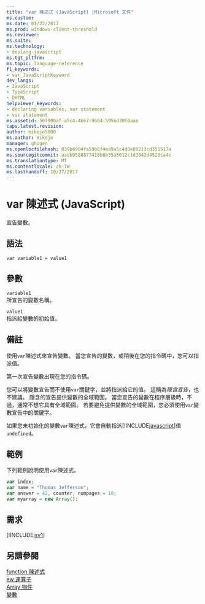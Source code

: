 ```yaml
---
title: "var 陳述式 (JavaScript) |Microsoft 文件"
ms.custom: 
ms.date: 01/22/2017
ms.prod: windows-client-threshold
ms.reviewer: 
ms.suite: 
ms.technology:
- devlang-javascript
ms.tgt_pltfrm: 
ms.topic: language-reference
f1_keywords:
- var_JavaScriptKeyword
dev_langs:
- JavaScript
- TypeScript
- DHTML
helpviewer_keywords:
- declaring variables, var statement
- var statement
ms.assetid: 56f900af-a5c4-4667-9664-5956d30f0aae
caps.latest.revision: 
author: mikejo5000
ms.author: mikejo
manager: ghogen
ms.openlocfilehash: 839b6904fa59b6f4ea9a5c4d8e00213cd351517a
ms.sourcegitcommit: aadb9588877418b8b55a5612c1d3842d4520ca4c
ms.translationtype: MT
ms.contentlocale: zh-TW
ms.lasthandoff: 10/27/2017
---
```

# <a name="var-statement-javascript"></a>var 陳述式 (JavaScript)
宣告變數。  
  
## <a name="syntax"></a>語法  
  
```  
var variable1 = value1  
```  
  
## <a name="parameters"></a>參數  
 `variable1`  
 所宣告的變數名稱。  
  
 `value1`  
 指派給變數的初始值。  
  
## <a name="remarks"></a>備註  
 使用`var`陳述式來宣告變數。 當您宣告的變數，或稍後在您的指令碼中，您可以指派值。  
  
 第一次宣告變數出現在您的指令碼。  
  
 您可以將變數宣告而不使用`var`關鍵字，並將指派給它的值。 這稱為*隱含宣告*，也不建議。 隱含的宣告提供變數的全域範圍。 當您宣告的變數在程序層級時，不過，通常不想它具有全域範圍。 若要避免提供變數的全域範圍，您必須使用`var`變數宣告中的關鍵字。  
  
 如果您未初始化的變數`var`陳述式，它會自動指派[!INCLUDE[javascript](../../javascript/includes/javascript-md.md)]值`undefined`。  
  
## <a name="example"></a>範例  
 下列範例說明使用`var`陳述式。  
  
```JavaScript  
var index;  
var name = "Thomas Jefferson";  
var answer = 42, counter, numpages = 10;  
var myarray = new Array();  
```  
  
## <a name="requirements"></a>需求  
 [!INCLUDE[jsv1](../../javascript/misc/includes/jsv1-md.md)]  
  
## <a name="see-also"></a>另請參閱  
 [function 陳述式](../../javascript/reference/function-statement-javascript.md)   
 [ew 運算子](../../javascript/reference/new-operator-decrementjavascript.md)   
 [Array 物件](../../javascript/reference/array-object-javascript.md)   
 [變數](../../javascript/variables-javascript.md)